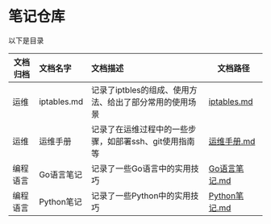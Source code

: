 # 笔记仓库

以下是目录

| 文档归档 | 文档名字    | 文档描述                                                | 文档路径                         |
| -------- | :---------- | :------------------------------------------------------ | -------------------------------- |
| 运维     | iptables.md | 记录了iptbles的组成、使用方法、给出了部分常用的使用场景 | [iptables.md](./iptables.md)     |
| 运维     | 运维手册    | 记录了在运维过程中的一些步骤，如部署ssh、git使用指南等  | [运维手册.md](./运维手册.md)     |
| 编程语言 | Go语言笔记  | 记录了一些Go语言中的实用技巧                            | [Go语言笔记.md](./Go语言笔记.md) |
| 编程语言 | Python笔记  | 记录了一些Python中的实用技巧                            | [Python笔记.md](./Python笔记.md) |

